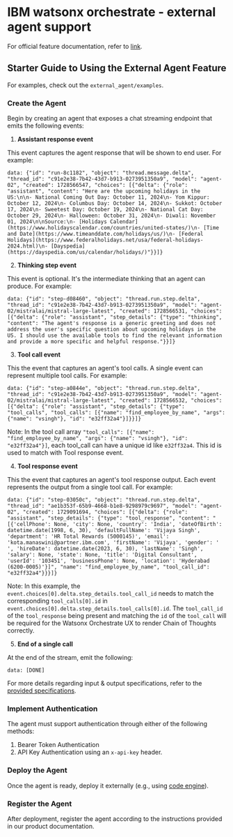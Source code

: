# IBM watsonx orchestrate - external agent support

For official feature documentation, refer to [link](https://developer.ibm.com/apis/catalog/watsonorchestrate--custom-assistants/api/API--watsonorchestrate--ibm-watsonx-orchestrate-api#Register_an_external_chat_completions_agent__agents_external_chat_post).

## Starter Guide to Using the External Agent Feature

For examples, check out the `external_agent/examples`.

### Create the Agent
Begin by creating an agent that exposes a chat streaming endpoint that emits the following events:


1. **Assistant response event**  

This event captures the agent response that will be shown to end user. For example:
```
data: {"id": "run-8c1182", "object": "thread.message.delta", "thread_id": "c91e2e38-7b42-43d7-b913-0273951350a9", "model": "agent-02", "created": 1728566547, "choices": [{"delta": {"role": "assistant", "content": "Here are the upcoming holidays in the US:\n\n- National Coming Out Day: October 11, 2024\n- Yom Kippur: October 12, 2024\n- Columbus Day: October 14, 2024\n- Sukkot: October 17, 2024\n- Sweetest Day: October 19, 2024\n- National Cat Day: October 29, 2024\n- Halloween: October 31, 2024\n- Diwali: November 01, 2024\n\nSource:\n- [Holidays Calendar](https://www.holidayscalendar.com/countries/united-states/)\n- [Time and Date](https://www.timeanddate.com/holidays/us/)\n- [Federal Holidays](https://www.federalholidays.net/usa/federal-holidays-2024.html)\n- [Dayspedia](https://dayspedia.com/us/calendar/holidays/)"}}]}
```


2. **Thinking step event**  

This event is optional. It's the intermediate thinking that an agent can produce. For example:
```
data: {"id": "step-d08460", "object": "thread.run.step.delta", "thread_id": "c91e2e38-7b42-43d7-b913-0273951350a9", "model": "agent-02/mistralai/mistral-large-latest", "created": 1728566531, "choices": [{"delta": {"role": "assistant", "step_details": {"type": "thinking", "content": "The agent's response is a generic greeting and does not address the user's specific question about upcoming holidays in the US. I should use the available tools to find the relevant information and provide a more specific and helpful response."}}]}
```


3. **Tool call event**  

This the event that captures an agent's tool calls. A single event can represent multiple tool calls. For example:
```
data: {"id": "step-a0844e", "object": "thread.run.step.delta", "thread_id": "c91e2e38-7b42-43d7-b913-0273951350a9", "model": "agent-02/mistralai/mistral-large-latest", "created": 1728566532, "choices": [{"delta": {"role": "assistant", "step_details": {"type": "tool_calls", "tool_calls": [{"name": "find_employee_by_name", "args": {"name": "vsingh"}, "id": "e32ff32a4"}]}}]}
```

Note: In the tool call array `"tool_calls": [{"name": "find_employee_by_name", "args": {"name": "vsingh"}, "id": "e32ff32a4"}]`, each tool_call can have a unique id like `e32ff32a4`.
This id is used to match with Tool response event.

4. **Tool response event**  

This the event that captures an agent's tool response output. Each event represents the output from a single tool call. For example:
```
data: {"id": "step-03050c", "object": "thread.run.step.delta", "thread_id": "ae1b353f-65b9-4668-b1e8-9298979c9697", "model": "agent-02", "created": 1729091694, "choices": [{"delta": {"role": "assistant", "step_details": {"type": "tool_response", "content": "[{'cellPhone': None, 'city': None, 'country': 'India', 'dateOfBirth': datetime.date(1998, 6, 30), 'defaultFullName': 'Vijaya Singh', 'department': 'HR Total Rewards (5000145)', 'email': 'kota.manaswini@partner.ibm.com', 'firstName': 'Vijaya', 'gender': ' ', 'hireDate': datetime.date(2023, 6, 30), 'lastName': 'Singh', 'salary': None, 'state': None, 'title': 'Digital Consultant', 'userId': '103451', 'businessPhone': None, 'location': 'Hyderabad (6200-0005)'}]", "name": "find_employee_by_name", "tool_call_id": "e32ff32a4"}}}]}
```


Note: In this example, the `event.choices[0].delta.step_details.tool_call_id` needs to match the corresponding `tool_calls[0].id` in `event.choices[0].delta.step_details.tool_calls[0].id`.
The `tool_call_id` of the `tool_response` being present and matching the `id` of the `tool_call` will be required for the Watsonx Orchestrate UX to render Chain of Thoughts correctly.


5. **End of a single call**  

At the end of the stream, emit the following:
```
data: [DONE]
```

For more details regarding input & output specifications, refer to the [provided specifications](spec.yaml).


### Implement Authentication
The agent must support authentication through either of the following methods:

1. Bearer Token Authentication
2. API Key Authentication using an `x-api-key` header.

### Deploy the Agent
Once the agent is ready, deploy it externally (e.g., using [code engine](https://www.ibm.com/products/code-engine)).

### Register the Agent
After deployment, register the agent according to the instructions provided in our product documentation.